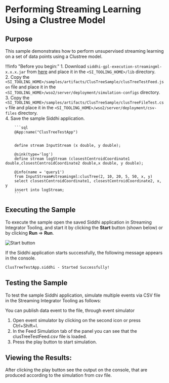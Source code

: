# Performing Streaming Learning Using a Clustree Model

## Purpose

This sample demonstrates how to perform unsupervised streaming learning on a set of data points using a Clustree model.

!!!info "Before you begin:"
    1. Download `siddhi-gpl-execution-streamingml-x.x.x.jar` from [here](http://maven.wso2.org/nexus/content/repositories/wso2gpl/org/wso2/extension/siddhi/gpl/execution/streamingml/siddhi-gpl-execution-streamingml/) and place it in the `<SI_TOOLING_HOME>/lib` directory.<br/>
    2. Copy the `<SI_TOOLING_HOME>/samples/artifacts/ClusTreeSample/clusTreeTestFeed.json` file and place it in the `<SI_TOOLING_HOME>/wso2/server/deployment/simulation-configs` directory.<br/>
    3. Copy the `<SI_TOOLING_HOME>/samples/artifacts/ClusTreeSample/clusTreeFileTest.csv` file and place it in the `<SI_TOOLING_HOME>/wso2/server/deployment/csv-files` directory.<br/>
    4. Save the sample Siddhi application.<br/>

        ```sql
        @App:name("ClusTreeTestApp")


        define stream InputStream (x double, y double);

        @sink(type='log')
        define stream logStream (closestCentroidCoordinate1 double,closestCentroidCoordinate2 double,x double, y double);

        @info(name = 'query1')
        from InputStream#streamingml:clusTree(2, 10, 20, 5, 50, x, y)
        select closestCentroidCoordinate1, closestCentroidCoordinate2, x, y
        insert into logStream;
        ```


## Executing the Sample

To execute the sample open the saved Siddhi application in Streaming Integrator Tooling, and start it by clicking the **Start** button (shown below) or by clicking **Run** => **Run**.

![Start button](../../images/amazon-s3-sink-sample/start.png)

If the Siddhi application starts successfully, the following message appears in the console.

`ClusTreeTestApp.siddhi - Started Successfully!`

## Testing the Sample

To test the sample Siddhi application, simulate multiple events via CSV file in the Streaming Integrator Tooling as follows:

You can publish data event to the file, through event simulator<br/>
1. Open event simulator by clicking on the second icon or press Ctrl+Shift+I.
2. In the Feed Simulation tab of the panel you can see that the clusTreeTestFeed.csv file is loaded.
3. Press the play button to start simulation.

## Viewing the Results:
After clicking the play button see the output on the console, that are produced according to the simulation from csv file.

